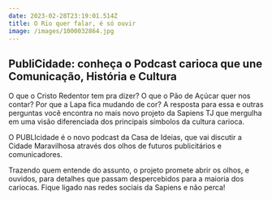 ```yaml
---
date: 2023-02-28T23:19:01.514Z
title: O Rio quer falar, é só ouvir
image: /images/1000032864.jpg
---
```

## PubliCidade: conheça o Podcast carioca que une Comunicação, História e Cultura

O que o Cristo Redentor tem pra dizer? O que o Pão de Açúcar quer nos contar? Por que a Lapa fica mudando de cor? A resposta para essa e outras perguntas você encontra no mais novo projeto da Sapiens TJ que mergulha em uma visão diferenciada dos principais símbolos da cultura carioca.

O PUBLIcidade é o novo podcast da Casa de Ideias, que vai discutir a Cidade Maravilhosa através dos olhos de futuros publicitários e comunicadores.

Trazendo quem entende do assunto, o projeto promete abrir os olhos, e ouvidos, para detalhes que passam despercebidos para a maioria dos cariocas. Fique ligado nas redes sociais da Sapiens e não perca!